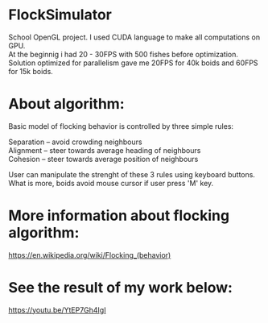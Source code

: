 # FlockSimulator
School OpenGL project. I used CUDA language to make all computations on GPU.<br />
At the beginnig i had 20 - 30FPS with 500 fishes before optimization. <br />
Solution optimized for parallelism gave me 20FPS for 40k boids and 60FPS for 15k boids. <br />

# About algorithm:
Basic model of flocking behavior is controlled by three simple rules:

Separation – avoid crowding neighbours <br />
Alignment – steer towards average heading of neighbours <br />
Cohesion – steer towards average position of neighbours <br />

User can manipulate the strenght of these 3 rules using keyboard buttons.
What is more, boids avoid mouse cursor if user press 'M' key.


# More information about flocking algorithm: 
https://en.wikipedia.org/wiki/Flocking_(behavior)


# See the result of my work below:

https://youtu.be/YtEP7Gh4IgI
